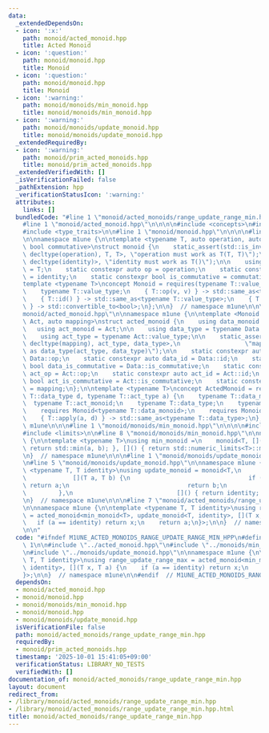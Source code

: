 ```yaml
---
data:
  _extendedDependsOn:
  - icon: ':x:'
    path: monoid/acted_monoid.hpp
    title: Acted Monoid
  - icon: ':question:'
    path: monoid/monoid.hpp
    title: Monoid
  - icon: ':question:'
    path: monoid/monoid.hpp
    title: Monoid
  - icon: ':warning:'
    path: monoid/monoids/min_monoid.hpp
    title: monoid/monoids/min_monoid.hpp
  - icon: ':warning:'
    path: monoid/monoids/update_monoid.hpp
    title: monoid/monoids/update_monoid.hpp
  _extendedRequiredBy:
  - icon: ':warning:'
    path: monoid/prim_acted_monoids.hpp
    title: monoid/prim_acted_monoids.hpp
  _extendedVerifiedWith: []
  _isVerificationFailed: false
  _pathExtension: hpp
  _verificationStatusIcon: ':warning:'
  attributes:
    links: []
  bundledCode: "#line 1 \"monoid/acted_monoids/range_update_range_min.hpp\"\n\n\n\n\
    #line 1 \"monoid/acted_monoid.hpp\"\n\n\n\n#include <concepts>\n#include <functional>\n\
    #include <type_traits>\n\n#line 1 \"monoid/monoid.hpp\"\n\n\n\n#line 7 \"monoid/monoid.hpp\"\
    \n\nnamespace m1une {\n\ntemplate <typename T, auto operation, auto identity,\
    \ bool commutative>\nstruct monoid {\n    static_assert(std::is_invocable_r_v<T,\
    \ decltype(operation), T, T>, \"operation must work as T(T, T)\");\n    static_assert(std::is_invocable_r_v<T,\
    \ decltype(identity)>, \"identity must work as T()\");\n\n    using value_type\
    \ = T;\n    static constexpr auto op = operation;\n    static constexpr auto id\
    \ = identity;\n    static constexpr bool is_commutative = commutative;\n};\n\n\
    template <typename T>\nconcept Monoid = requires(typename T::value_type v) {\n\
    \    typename T::value_type;\n    { T::op(v, v) } -> std::same_as<typename T::value_type>;\n\
    \    { T::id() } -> std::same_as<typename T::value_type>;\n    { T::is_commutative\
    \ } -> std::convertible_to<bool>;\n};\n\n}  // namespace m1une\n\n\n#line 9 \"\
    monoid/acted_monoid.hpp\"\n\nnamespace m1une {\n\ntemplate <Monoid Data, Monoid\
    \ Act, auto mapping>\nstruct acted_monoid {\n    using data_monoid = Data;\n \
    \   using act_monoid = Act;\n\n    using data_type = typename Data::value_type;\n\
    \    using act_type = typename Act::value_type;\n\n    static_assert(std::is_invocable_r_v<data_type,\
    \ decltype(mapping), act_type, data_type>,\n                  \"mapping must work\
    \ as data_type(act_type, data_type)\");\n\n    static constexpr auto data_op =\
    \ Data::op;\n    static constexpr auto data_id = Data::id;\n    static constexpr\
    \ bool data_is_commutative = Data::is_commutative;\n    static constexpr auto\
    \ act_op = Act::op;\n    static constexpr auto act_id = Act::id;\n    static constexpr\
    \ bool act_is_commutative = Act::is_commutative;\n    static constexpr auto apply\
    \ = mapping;\n};\n\ntemplate <typename T>\nconcept ActedMonoid = requires(typename\
    \ T::data_type d, typename T::act_type a) {\n    typename T::data_monoid;\n  \
    \  typename T::act_monoid;\n    typename T::data_type;\n    typename T::act_type;\n\
    \    requires Monoid<typename T::data_monoid>;\n    requires Monoid<typename T::act_monoid>;\n\
    \    { T::apply(a, d) } -> std::same_as<typename T::data_type>;\n};\n\n}  // namespace\
    \ m1une\n\n\n#line 1 \"monoid/monoids/min_monoid.hpp\"\n\n\n\n#include <algorithm>\n\
    #include <limits>\n\n#line 8 \"monoid/monoids/min_monoid.hpp\"\n\nnamespace m1une\
    \ {\n\ntemplate <typename T>\nusing min_monoid =\n    monoid<T, [](T a, T b) {\
    \ return std::min(a, b); }, []() { return std::numeric_limits<T>::max(); }, true>;\n\
    \n}  // namespace m1une\n\n\n#line 1 \"monoid/monoids/update_monoid.hpp\"\n\n\n\
    \n#line 5 \"monoid/monoids/update_monoid.hpp\"\n\nnamespace m1une {\n\ntemplate\
    \ <typename T, T identity>\nusing update_monoid = monoid<T,\n                \
    \             [](T a, T b) {\n                                 if (b == identity)\
    \ return a;\n                                 return b;\n                    \
    \         },\n                             []() { return identity; }, false>;\n\
    \n}  // namespace m1une\n\n\n#line 7 \"monoid/acted_monoids/range_update_range_min.hpp\"\
    \n\nnamespace m1une {\n\ntemplate <typename T, T identity>\nusing range_update_range_max\
    \ = acted_monoid<min_monoid<T>, update_monoid<T, identity>, [](T x, T a) {\n \
    \   if (a == identity) return x;\n    return a;\n}>;\n\n}  // namespace m1une\n\
    \n\n"
  code: "#ifndef M1UNE_ACTED_MONOIDS_RANGE_UPDATE_RANGE_MIN_HPP\n#define M1UNE_ACTED_MONOIDS_RANGE_UPDATE_RANGE_MIN_HPP\
    \ 1\n\n#include \"../acted_monoid.hpp\"\n#include \"../monoids/min_monoid.hpp\"\
    \n#include \"../monoids/update_monoid.hpp\"\n\nnamespace m1une {\n\ntemplate <typename\
    \ T, T identity>\nusing range_update_range_max = acted_monoid<min_monoid<T>, update_monoid<T,\
    \ identity>, [](T x, T a) {\n    if (a == identity) return x;\n    return a;\n\
    }>;\n\n}  // namespace m1une\n\n#endif  // M1UNE_ACTED_MONOIDS_RANGE_UPDATE_RANGE_MIN_HPP\n"
  dependsOn:
  - monoid/acted_monoid.hpp
  - monoid/monoid.hpp
  - monoid/monoids/min_monoid.hpp
  - monoid/monoid.hpp
  - monoid/monoids/update_monoid.hpp
  isVerificationFile: false
  path: monoid/acted_monoids/range_update_range_min.hpp
  requiredBy:
  - monoid/prim_acted_monoids.hpp
  timestamp: '2025-10-01 15:41:05+09:00'
  verificationStatus: LIBRARY_NO_TESTS
  verifiedWith: []
documentation_of: monoid/acted_monoids/range_update_range_min.hpp
layout: document
redirect_from:
- /library/monoid/acted_monoids/range_update_range_min.hpp
- /library/monoid/acted_monoids/range_update_range_min.hpp.html
title: monoid/acted_monoids/range_update_range_min.hpp
---
```

